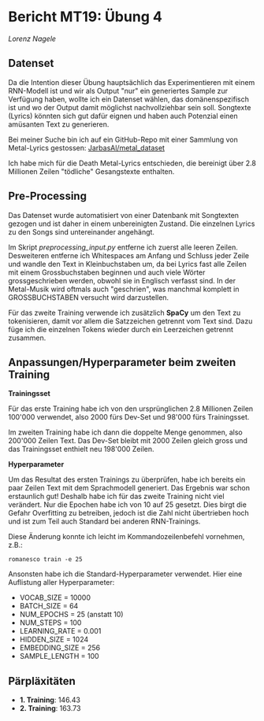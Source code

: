 # Bericht MT19: Übung 4

*Lorenz Nagele*

## Datenset

Da die Intention dieser Übung hauptsächlich das Experimentieren mit einem RNN-Modell ist und wir als Output "nur" ein generiertes Sample zur Verfügung haben, wollte ich ein Datenset wählen, das domänenspezifisch ist und wo der Output damit möglichst nachvollziehbar sein soll. Songtexte (Lyrics) könnten sich gut dafür eignen und haben auch Potenzial einen amüsanten Text zu generieren.

Bei meiner Suche bin ich auf ein GitHub-Repo mit einer Sammlung von Metal-Lyrics gestossen: [JarbasAl/metal_dataset](https://github.com/JarbasAl/metal_dataset)

Ich habe mich für die Death Metal-Lyrics entschieden, die bereinigt über 2.8 Millionen Zeilen "tödliche" Gesangstexte enthalten.

## Pre-Processing

Das Datenset wurde automatisiert von einer Datenbank mit Songtexten gezogen und ist daher in einem unbereinigten Zustand. Die einzelnen Lyrics zu den Songs sind untereinander angehängt.

Im Skript *preprocessing_input.py* entferne ich zuerst alle leeren Zeilen. Desweiteren entferne ich Whitespaces am Anfang und Schluss jeder Zeile und wandle den Text in Kleinbuchstaben um, da bei Lyrics fast alle Zeilen mit einem Grossbuchstaben beginnen und auch viele Wörter grossgeschrieben werden, obwohl sie in Englisch verfasst sind. In der Metal-Musik wird oftmals auch "geschrien", was manchmal komplett in GROSSBUCHSTABEN versucht wird darzustellen.

Für das zweite Training verwende ich zusätzlich **SpaCy** um den Text zu tokenisieren, damit vor allem die Satzzeichen getrennt vom Text sind. Dazu füge ich die einzelnen Tokens wieder durch ein Leerzeichen getrennt zusammen.

## Anpassungen/Hyperparameter beim zweiten Training

**Trainingsset**

Für das erste Training habe ich von den ursprünglichen 2.8 Millionen Zeilen 100'000 verwendet, also 2000 fürs Dev-Set und 98'000 fürs Trainingsset.

Im zweiten Training habe ich dann die doppelte Menge genommen, also 200'000 Zeilen Text. Das Dev-Set bleibt mit 2000 Zeilen gleich gross und das Trainingsset enthielt neu 198'000 Zeilen.

**Hyperparameter**

Um das Resultat des ersten Trainings zu überprüfen, habe ich bereits ein paar Zeilen Text mit dem Sprachmodell generiert. Das Ergebnis war schon erstaunlich gut! Deshalb habe ich für das zweite Training nicht viel verändert. Nur die Epochen habe ich von 10 auf 25 gesetzt. Dies birgt die Gefahr Overfitting zu betreiben, jedoch ist die Zahl nicht übertrieben hoch und ist zum Teil auch Standard bei anderen RNN-Trainings.

Diese Änderung konnte ich leicht im Kommandozeilenbefehl vornehmen, z.B.:

`romanesco train -e 25`

Ansonsten habe ich die Standard-Hyperparameter verwendet. Hier eine Auflistung aller Hyperparameter:

- VOCAB_SIZE = 10000
- BATCH_SIZE = 64
- NUM_EPOCHS = 25 (anstatt 10)
- NUM_STEPS = 100
- LEARNING_RATE = 0.001
- HIDDEN_SIZE = 1024
- EMBEDDING_SIZE = 256
- SAMPLE_LENGTH = 100

## Pärpläxitäten

- **1. Training**: 146.43
- **2. Training**: 163.73
